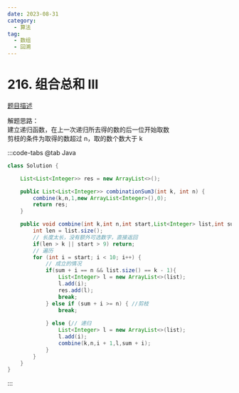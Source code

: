 ```yaml
---
date: 2023-08-31
category: 
  - 算法
tag: 
  - 数组
  - 回溯
---
```


# 216. 组合总和 III

<Badge text="中等" type="warning" vertical="middle" />

[题目描述](https://leetcode.cn/problems/combination-sum-iii/description/?envType=study-plan-v2&envId=leetcode-75)

解题思路：   
建立递归函数，在上一次递归所去得的数的后一位开始取数  
剪枝的条件为取得的数超过 n，取的数个数大于 k  

:::code-tabs
@tab Java
```java
class Solution {

    List<List<Integer>> res = new ArrayList<>();

    public List<List<Integer>> combinationSum3(int k, int n) {
        combine(k,n,1,new ArrayList<Integer>(),0);
        return res;
    }

    public void combine(int k,int n,int start,List<Integer> list,int sum){
        int len = list.size();
        // 长度太长，没有额外可选数字，直接返回
        if(len > k || start > 9) return;
        // 遍历
        for (int i = start; i < 10; i++) {
            // 成立的情况
            if(sum + i == n && list.size() == k - 1){
                List<Integer> l = new ArrayList<>(list);
                l.add(i);
                res.add(l);
                break;
            } else if (sum + i >= n) { //剪枝
                break;
            
            } else {// 递归
                List<Integer> l = new ArrayList<>(list);
                l.add(i);
                combine(k,n,i + 1,l,sum + i);
            }
        }
    }
}
```
:::